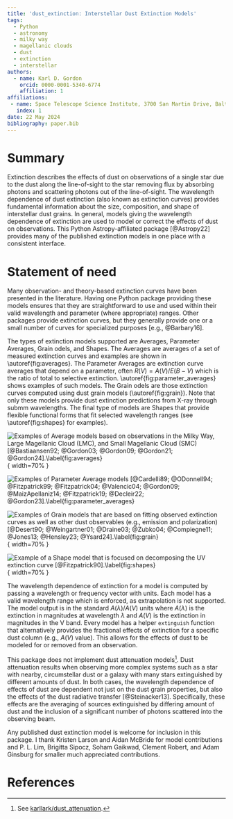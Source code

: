 ```yaml
---
title: 'dust_extinction: Interstellar Dust Extinction Models'
tags:
  - Python
  - astronomy
  - milky way
  - magellanic clouds
  - dust
  - extinction
  - interstellar
authors:
  - name: Karl D. Gordon
    orcid: 0000-0001-5340-6774
    affiliation: 1
affiliations:
 - name: Space Telescope Science Institute, 3700 San Martin Drive, Baltimore, MD, 21218, USA
   index: 1
date: 22 May 2024
bibliography: paper.bib
---
```


# Summary

Extinction describes the effects of dust on observations of a single star due
to the dust along the line-of-sight to the star removing flux by absorbing
photons and scattering photons out of the line-of-sight. The wavelength
dependence of dust extinction (also known as extinction curves) provides
fundamental information about the size, composition, and shape of interstellar
dust grains. In general, models giving the wavelength dependence of extinction
are used to model or correct the effects of dust on observations. This Python
Astropy-affiliated package [@Astropy22] provides many of the published
extinction models in one place with a consistent interface.

# Statement of need

Many observation- and theory-based extinction curves have been presented in the
literature. Having one Python package providing these models ensures that they
are straightforward to use and used within their valid wavelength and parameter
(where appropriate) ranges. Other packages provide extinction curves, but they
generally provide one or a small number of curves for specialized purposes
[e.g., @Barbary16].

The types of extinction models supported are Averages, Parameter Averages,
Grain odels, and Shapes. The Averages are averages of a set of measured
extinction curves and examples are shown in \autoref{fig:averages}. The
Parameter Averages are extinction curve averages that depend on a parameter,
often $R(V) = A(V)/E(B-V)$ which is the ratio of total to selective extinction.
\autoref{fig:parameter_averages} shows examples of such models. The Grain odels
are those extinction curves computed using dust grain models
(\autoref{fig:grain}). Note that only these models provide dust extinction
predictions from X-ray through submm wavelengths. The final type of models are
Shapes that provide flexible functional forms that fit selected wavelength
ranges (see \autoref{fig:shapes} for examples).

![Examples of Average models based on observations in the Milky Way, Large Magellanic Cloud (LMC), and Small Magellanic Cloud (SMC) [@Bastiaansen92; @Gordon03; @Gordon09; @Gordon21; @Gordon24].\label{fig:averages}](average_models_uv_nir.png){
width=70% }

![Examples of Parameter Average models [@Cardelli89; @ODonnell94; @Fitzpatrick99; @Fitzpatrick04; @Valencic04; @Gordon09; @MaizApellaniz14; @Fitzpatrick19; @Decleir22; @Gordon23].\label{fig:parameter_averages}](parameter_average_models.png)

![Examples of Grain models that are based on fitting observed extinction curves as well as other dust observables (e.g., emission and polarization) [@Desert90; @Weingartner01; @Draine03; @Zubko04; @Compiegne11; @Jones13; @Hensley23; @Ysard24].\label{fig:grain}](grain_models.png){ width=70% }

![Example of a Shape model that is focused on decomposing the UV extinction curve [@Fitzpatrick90].\label{fig:shapes}](shape_models.png){ width=70% }

The wavelength dependence of extinction for a model is computed by passing a
wavelength or frequency vector with units. Each model has a valid wavelength
range which is enforced, as extrapolation is not supported. The model output is
in the standard $A(\lambda)/A(V)$ units where $A(\lambda)$ is the extinction in
magnitudes at wavelength $\lambda$ and $A(V)$ is the extinction in magnitudes
in the V band. Every model has a helper `extinguish` function that
alternatively provides the fractional effects of extinction for a specific dust
column (e.g., $A(V)$ value). This allows for the effects of dust to be modeled
for or removed from an observation.

This package does not implement dust attenuation models[^1]. Dust attenuation
results when observing more complex systems such as a star with nearby,
circumstellar dust or a galaxy with many stars extinguished by different
amounts of dust. In both cases, the wavelength dependence of effects of dust
are dependent not just on the dust grain properties, but also the effects of
the dust radiative transfer [@Steinacker13]. Specifically, these effects are
the averaging of sources extinguished by differing amount of dust and the
inclusion of a significant number of photons scattered into the observing beam.

[^1]: See [karllark/dust_attenuation](https://github.com/karllark/dust_attenuation).

Any published dust extinction model is welcome for inclusion in this package. I
thank Kristen Larson and Aidan McBride for model contributions and P. L. Lim,
Brigitta Sipocz, Soham Gaikwad, Clement Robert, and Adam Ginsburg for smaller
much appreciated contributions.

# References
